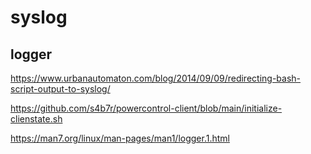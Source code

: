 # syslog

## logger

https://www.urbanautomaton.com/blog/2014/09/09/redirecting-bash-script-output-to-syslog/

https://github.com/s4b7r/powercontrol-client/blob/main/initialize-clienstate.sh

https://man7.org/linux/man-pages/man1/logger.1.html
